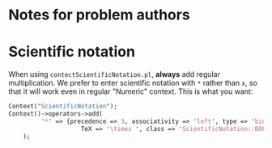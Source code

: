 # Notes for problem authors

# Scientific notation

When using `contectScientificNotation.pl`, __always__ add regular multiplication.
We prefer to enter scientific notation with `*` rather than `x`, so that it
will work even in regular "Numeric" context.  This is what you want:

```Perl
Context("ScientificNotation");
Context()->operators->add(
         '*' => {precedence => 3, associativity => 'left', type => 'bin',
                    TeX => '\times ', class => 'ScientificNotation::BOP::x'},
    );
```

